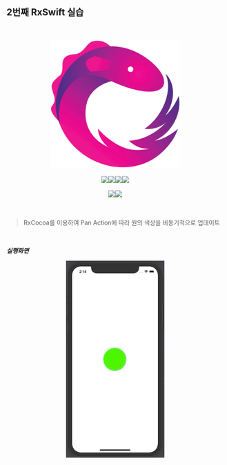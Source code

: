 ## 2번째 RxSwift 실습

<br>



<p align="center"><img src="../images/rxswift.png" width="300px"></p>

<p align="center"><img src="https://img.shields.io/badge/Xcode-v12.2-blue"><img src="https://img.shields.io/badge/swift-v5.0-blue"><img src="https://img.shields.io/badge/Cocoapods-v1.9.3-blue"><img src="https://img.shields.io/badge/iOS-v13.0-yellow"></p>

<p align="center"><img src="https://img.shields.io/badge/RxSwift-v14.0.0-ff69b4"><img src="https://img.shields.io/badge/RxCocoa-v5.1.1-ff69b4"></p>

<br>



> RxCocoa를 이용하여 Pan Action에 따라 원의 색상을 비동기적으로 업데이트



<br>



***실행화면***

<p align="center"><img src="../images/2nd.gif"></p>



